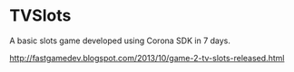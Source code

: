 TVSlots
============

A basic slots game developed using Corona SDK in 7 days.

http://fastgamedev.blogspot.com/2013/10/game-2-tv-slots-released.html